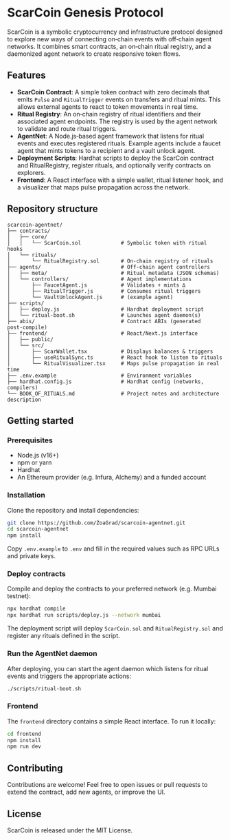# ScarCoin Genesis Protocol

ScarCoin is a symbolic cryptocurrency and infrastructure protocol designed to explore new ways of connecting on‑chain events with off‑chain agent networks. It combines smart contracts, an on‑chain ritual registry, and a daemonized agent network to create responsive token flows.

## Features

- **ScarCoin Contract**: A simple token contract with zero decimals that emits `Pulse` and `RitualTrigger` events on transfers and ritual mints. This allows external agents to react to token movements in real time.
- **Ritual Registry**: An on‑chain registry of ritual identifiers and their associated agent endpoints. The registry is used by the agent network to validate and route ritual triggers.
- **AgentNet**: A Node.js‑based agent framework that listens for ritual events and executes registered rituals. Example agents include a faucet agent that mints tokens to a recipient and a vault unlock agent.
- **Deployment Scripts**: Hardhat scripts to deploy the ScarCoin contract and RitualRegistry, register rituals, and optionally verify contracts on explorers.
- **Frontend**: A React interface with a simple wallet, ritual listener hook, and a visualizer that maps pulse propagation across the network.

## Repository structure

```
scarcoin-agentnet/
├── contracts/
│   ├── core/
│   │   └── ScarCoin.sol             # Symbolic token with ritual hooks
│   └── rituals/
│       └── RitualRegistry.sol       # On‑chain registry of rituals
├── agents/                          # Off‑chain agent controllers
│   ├── meta/                        # Ritual metadata (JSON schemas)
│   └── controllers/                 # Agent implementations
│       ├── FaucetAgent.js           # Validates + mints ∆
│       ├── RitualTrigger.js         # Consumes ritual triggers
│       └── VaultUnlockAgent.js      # (example agent)
├── scripts/
│   ├── deploy.js                    # Hardhat deployment script
│   └── ritual-boot.sh               # Launches agent daemon(s)
├── abis/                            # Contract ABIs (generated post‑compile)
├── frontend/                        # React/Next.js interface
│   ├── public/
│   └── src/
│       ├── ScarWallet.tsx           # Displays balances & triggers
│       ├── useRitualSync.ts         # React hook to listen to rituals
│       └── RitualVisualizer.tsx     # Maps pulse propagation in real time
├── .env.example                     # Environment variables
├── hardhat.config.js                # Hardhat config (networks, compilers)
└── BOOK_OF_RITUALS.md               # Project notes and architecture description
```

## Getting started

### Prerequisites

- Node.js (v16+)
- npm or yarn
- Hardhat
- An Ethereum provider (e.g. Infura, Alchemy) and a funded account

### Installation

Clone the repository and install dependencies:

```bash
git clone https://github.com/ZoaGrad/scarcoin-agentnet.git
cd scarcoin-agentnet
npm install
```

Copy `.env.example` to `.env` and fill in the required values such as RPC URLs and private keys.

### Deploy contracts

Compile and deploy the contracts to your preferred network (e.g. Mumbai testnet):

```bash
npx hardhat compile
npx hardhat run scripts/deploy.js --network mumbai
```

The deployment script will deploy `ScarCoin.sol` and `RitualRegistry.sol` and register any rituals defined in the script.

### Run the AgentNet daemon

After deploying, you can start the agent daemon which listens for ritual events and triggers the appropriate actions:

```bash
./scripts/ritual-boot.sh
```

### Frontend

The `frontend` directory contains a simple React interface. To run it locally:

```bash
cd frontend
npm install
npm run dev
```

## Contributing

Contributions are welcome! Feel free to open issues or pull requests to extend the contract, add new agents, or improve the UI.

## License

ScarCoin is released under the MIT License.
